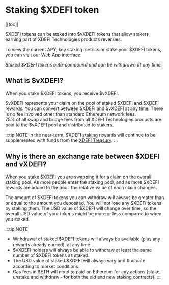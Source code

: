 # Staking $XDEFI token

[[toc]]

$XDEFI tokens can be staked into $vXDEFI tokens that allow stakers earning part of XDEFI Technologies products revenues.

To view the current APY, key staking metrics or stake your $XDEFI tokens, you can visit our [Web App interface](https://app.xdefi.io/stake).

*Staked $XDEFI tokens auto-compound and can be withdrawn at any time.*

## What is $vXDEFI? 

When you stake $XDEFI tokens, you receive $vXDEFI.

$vXDEFI represents your claim on the pool of staked $XDEFI and $XDEFI rewards.
You can convert between $XDEFI and $vXDEFI at any time. There is no fee involved other than standard Ethereum network fees.  
75% of all swap and bridge fees from all XDEFI Technologies products are paid to the $vXDEFI pool and distributed to stakers. 

:::tip NOTE
In the near-term, $XDEFI staking rewards will continue to be supplemented with funds from the [XDEFI Treasury](https://app.safe.global/home?safe=eth:0x6ebC49c6bda9BAF75E631e83eF8A91Fa256F7a51).
:::

## Why is there an exchange rate between $XDEFI and vXDEFI? 
When you stake $XDEFI you are swapping it for a claim on the overall staking pool. 
As more people enter the staking pool, and as more $XDEFI rewards are added to the pool, the relative value of each claim changes. 

The amount of $XDEFI tokens you can withdraw will always be greater than or equal to the amount you deposited.
You will not lose any $XDEFI tokens by staking them. 
The USD value of $XDEFI will change over time, so the overall USD value of your tokens might be more or less compared to when you staked. 

:::tip NOTE
- Withdrawal of staked $XDEFI tokens will always be available (plus any rewards already earned), at any time.
- $vXDEFI holders will always be able to withdraw at least the same number of $XDEFI tokens as staked.
- The USD value of staked $XDEFI will always vary and fluctuate according to market conditions.
- Gas fees in $ETH will need to paid on Ethereum for any actions (stake, unstake and withdraw - for both the old and new staking contracts).
:::